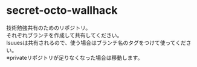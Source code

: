 # secret-octo-wallhack
技術勉強共有のためのリポジトリ。  
それぞれブランチを作成して共有してください。  
Isuuesは共有されるので、使う場合はブランチ名のタグをつけて使ってください。  
※privateリポジトリが足りなくなった場合は移動します。
